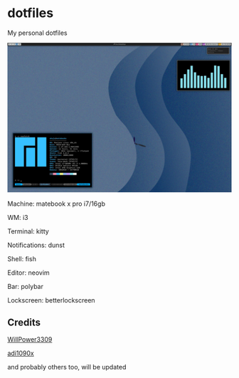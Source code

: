 # dotfiles
My personal dotfiles

![Screenshot](https://github.com/origamiman72/dotfiles/blob/master/Screenshot.jpg)

Machine: matebook x pro i7/16gb

WM: i3

Terminal: kitty

Notifications: dunst

Shell: fish 

Editor: neovim

Bar: polybar

Lockscreen: betterlockscreen

## Credits
[WillPower3309](https://github.com/WillPower3309/awesome-dotfiles)

[adi1090x](https://github.com/adi1090x/polybar-themes)

and probably others too, will be updated
